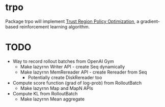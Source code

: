 # trpo

Package trpo will implement [Trust Region Policy Optimization](https://arxiv.org/abs/1502.05477), a gradient-based reinforcement learning algorithm.

# TODO

 * Way to record rollout batches from OpenAI Gym
   * Make lazyrnn Writer API - create Seq dynamically
   * Make lazyrnn MemRereader API - create Rereader from Seq
     * Potentially create DiskRereader too
 * Compute score function (grad of log-prob) from RolloutBatch
   * Make lazyrnn Map and MapN APIs
 * Compute KL from RolloutBatch
   * Make lazyrnn Mean aggregate
